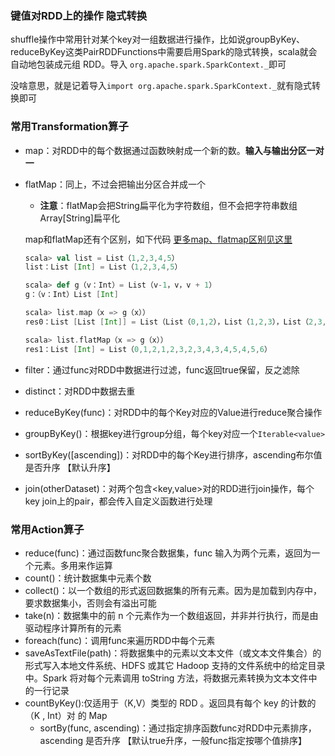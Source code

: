 

### 键值对RDD上的操作 隐式转换
shuffle操作中常用针对某个key对一组数据进行操作，比如说groupByKey、reduceByKey这类PairRDDFunctions中需要启用Spark的隐式转换，scala就会自动地包装成元组 RDD。导入 `org.apache.spark.SparkContext._`即可

没啥意思，就是记着导入`import org.apache.spark.SparkContext._`就有隐式转换即可

### 常用Transformation算子

- map：对RDD中的每个数据通过函数映射成一个新的数。**输入与输出分区一对一**

- flatMap：同上，不过会把输出分区合并成一个

  - **注意**：flatMap会把String扁平化为字符数组，但不会把字符串数组Array[String]扁平化

  map和flatMap还有个区别，如下代码    [更多map、flatmap区别见这里](http://www.brunton-spall.co.uk/post/2011/12/02/map-map-and-flatmap-in-scala/) 

  ```scala
  scala> val list = List（1,2,3,4,5）
  list：List [Int] = List（1,2,3,4,5）
  
  scala> def g（v：Int）= List（v-1，v，v + 1）
  g：（v：Int）List [Int]
  
  scala> list.map（x => g（x））
  res0：List [List [Int]] = List（List（0,1,2），List（1,2,3），List（2,3,4），List（3,4,5），List（List） 4,5,6））
  
  scala> list.flatMap（x => g（x））
  res1：List [Int] = List（0,1,2,1,2,3,2,3,4,3,4,5,4,5,6）
  ```

- filter：通过func对RDD中数据进行过滤，func返回true保留，反之滤除

- distinct：对RDD中数据去重

- reduceByKey(func)：对RDD中的每个Key对应的Value进行reduce聚合操作

- groupByKey()：根据key进行group分组，每个key对应一个`Iterable<value>`

- sortByKey([ascending])：对RDD中的每个Key进行排序，ascending布尔值是否升序 【默认升序】

- join(otherDataset)：对两个包含<key,value>对的RDD进行join操作，每个key join上的pair，都会传入自定义函数进行处理


### 常用Action算子

- reduce(func)：通过函数func聚合数据集，func 输入为两个元素，返回为一个元素。多用来作运算
- count()：统计数据集中元素个数
- collect()：以一个数组的形式返回数据集的所有元素。因为是加载到内存中，要求数据集小，否则会有溢出可能
- take(n)：数据集中的前 n 个元素作为一个数组返回，并非并行执行，而是由驱动程序计算所有的元素
- foreach(func)：调用func来遍历RDD中每个元素
- saveAsTextFile(path)：将数据集中的元素以文本文件（或文本文件集合）的形式写入本地文件系统、HDFS 或其它 Hadoop 支持的文件系统中的给定目录中。Spark 将对每个元素调用 toString 方法，将数据元素转换为文本文件中的一行记录
- countByKey():仅适用于（K,V）类型的 RDD 。返回具有每个 key 的计数的 （K , Int）对 的 Map
  - sortBy(func, ascending)：通过指定排序函数func对RDD中元素排序，ascending 是否升序 【默认true升序，一般func指定按哪个值排序】

